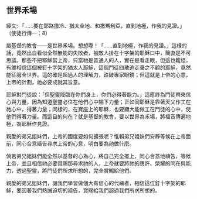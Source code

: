## 世界禾場 ##

經文: 「……要在耶路撒冷、猶太全地、和撒瑪利亞，直到地極，作我的見證。」（使徒行傳一：8）



屬基督的教會——是世界禾場。想想哪！「……直到地極，作我的見證。」這樣的話，竟然出自看似全然無能的失敗者，被敵人掛在十字架的耶穌口中，簡直是不可思議。那些不把耶穌當上帝，只當祂是普通人的人，實在是看走眼，但這也難怪，有誰相信這個被釘十字架的猶太人耶穌，這個門徒四散逃走棄之不顧的耶穌，竟然能征服全世界。這的確是超過人的理解力，跌破專家眼鏡；但這就是上帝的心意，上帝的計劃，祂必要成就其旨意。

耶穌對門徒說：「但聖靈降臨在你們身上，你們必得著能力。」這應許為門徒帶來信心與力量，因為知道聖靈必住在他們心中賜下力量；正如同耶穌是靠著天父作工在祂心中，得著力量；同樣的，在寶座上的耶穌，也要顯大能做工在門徒的心中，使他們得著力量。而這目的何在？就是基督的教會，要以世界為禾場，將福音傳遍地極，為耶穌作見證。

親愛的弟兄姐妹們，上帝的國度要如何擴張呢？惟賴弟兄姐妹們安靜等候在上帝面前，同心合意禱告尋求上帝的心意，明白要為祂做什麼。

倘若弟兄姐妹們能全然以基督的心為心，將自己完全擺上，同心合意地禱告，等候上帝，並且相信祂必要賞賜那尋求祂的人，上帝就要將祂的應許、榮耀的同在與能力，透過聖靈，將門徒們所求所想的，完全賞賜給他們。

親愛的弟兄姐妹們，讓我們學習做個大有信心的代禱者，相信這位釘十字架的耶穌，要因著我們熱誠迫切的禱告，賞賜給我們超過我們所求所想的。